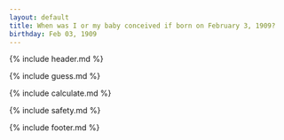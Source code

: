 ```yaml
---
layout: default
title: When was I or my baby conceived if born on February 3, 1909?
birthday: Feb 03, 1909
---
```


{% include header.md %}

{% include guess.md %}

{% include calculate.md %}

{% include safety.md %}

{% include footer.md %}




